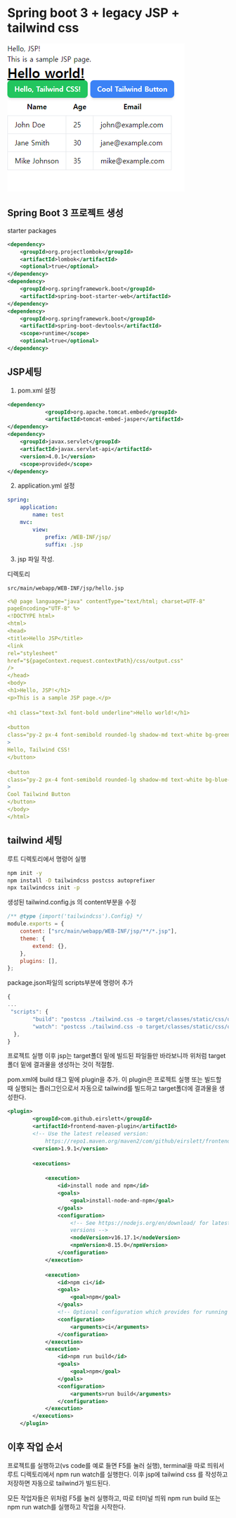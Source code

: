 # Spring boot 3 + legacy JSP + tailwind css

<div>
    <img src="images/image.png" alt="wow">
</div>

## Spring Boot 3 프로젝트 생성

starter packages

```xml
<dependency>
	<groupId>org.projectlombok</groupId>
	<artifactId>lombok</artifactId>
	<optional>true</optional>
</dependency>
<dependency>
	<groupId>org.springframework.boot</groupId>
	<artifactId>spring-boot-starter-web</artifactId>
</dependency>
<dependency>
	<groupId>org.springframework.boot</groupId>
	<artifactId>spring-boot-devtools</artifactId>
	<scope>runtime</scope>
	<optional>true</optional>
</dependency>
```

## JSP세팅

1. pom.xml 설정

```xml
<dependency>
			<groupId>org.apache.tomcat.embed</groupId>
			<artifactId>tomcat-embed-jasper</artifactId>
</dependency>
<dependency>
	<groupId>javax.servlet</groupId>
	<artifactId>javax.servlet-api</artifactId>
	<version>4.0.1</version>
	<scope>provided</scope>
</dependency>
```

2. application.yml 설정

```yaml
spring:
    application:
        name: test
    mvc:
        view:
            prefix: /WEB-INF/jsp/
            suffix: .jsp
```

3. jsp 파일 작성.

디렉토리
```
src/main/webapp/WEB-INF/jsp/hello.jsp
```

```yaml
<%@ page language="java" contentType="text/html; charset=UTF-8"
pageEncoding="UTF-8" %>
<!DOCTYPE html>
<html>
<head>
<title>Hello JSP</title>
<link
rel="stylesheet"
href="${pageContext.request.contextPath}/css/output.css"
/>
</head>
<body>
<h1>Hello, JSP!</h1>
<p>This is a sample JSP page.</p>

<h1 class="text-3xl font-bold underline">Hello world!</h1>

<button
class="py-2 px-4 font-semibold rounded-lg shadow-md text-white bg-green-500 hover:bg-green-700"
>
Hello, Tailwind CSS!
</button>

<button
class="py-2 px-4 font-semibold rounded-lg shadow-md text-white bg-blue-500 hover:bg-blue-700"
>
Cool Tailwind Button
</button>
</body>
</html>
```

## tailwind 세팅

루트 디렉토리에서 명령어 실행

```bash
npm init -y
npm install -D tailwindcss postcss autoprefixer
npx tailwindcss init -p
```

생성된 tailwind.config.js 의 content부분을 수정

```jsx
/** @type {import('tailwindcss').Config} */
module.exports = {
    content: ["src/main/webapp/WEB-INF/jsp/**/*.jsp"],
    theme: {
        extend: {},
    },
    plugins: [],
};
```

package.json파일의 scripts부분에 명령어 추가

```jsx
{
...
 "scripts": {
        "build": "postcss ./tailwind.css -o target/classes/static/css/output.css",
        "watch": "postcss ./tailwind.css -o target/classes/static/css/output.css --watch"
  },
}
```

프로젝트 실행 이후 jsp는 target폴더 밑에 빌드된 파일들만 바라보니까 위처럼 target폴더 밑에 결과물을 생성하는 것이 적절함.

pom.xml에 build 태그 밑에 plugin을 추가. 이 plugin은 프로젝트 실행 또는 빌드할 때 실행되는 플러그인으로서 자동으로 tailwind를 빌드하고 target폴더에 결과물을 생성한다.

```xml
<plugin>
		<groupId>com.github.eirslett</groupId>
		<artifactId>frontend-maven-plugin</artifactId>
		<!-- Use the latest released version:
    		https://repo1.maven.org/maven2/com/github/eirslett/frontend-maven-plugin/ -->
		<version>1.9.1</version>

		<executions>

			<execution>
				<id>install node and npm</id>
				<goals>
					<goal>install-node-and-npm</goal>
				</goals>
				<configuration>
					<!-- See https://nodejs.org/en/download/ for latest node and npm (lts)
					versions -->
					<nodeVersion>v16.17.1</nodeVersion>
					<npmVersion>8.15.0</npmVersion>
				</configuration>
			</execution>

			<execution>
				<id>npm ci</id>
				<goals>
					<goal>npm</goal>
				</goals>
				<!-- Optional configuration which provides for running any npm command -->
				<configuration>
					<arguments>ci</arguments>
				</configuration>
			</execution>
			<execution>
				<id>npm run build</id>
				<goals>
					<goal>npm</goal>
				</goals>
				<configuration>
					<arguments>run build</arguments>
				</configuration>
			</execution>
		</executions>
	</plugin>
```

## 이후 작업 순서

프로젝트를 실행하고(vs code를 예로 들면 F5를 눌러 실행), terminal을 따로 띄워서 루트 디렉토리에서 npm run watch를 실행한다. 이후 jsp에 tailwind css 를 작성하고 저장하면 자동으로 tailwind가 빌드된다.

모든 작업자들은 위처럼 F5를 눌러 실행하고, 따로 터미널 띄워 npm run build 또는 npm run watch를 실행하고 작업을 시작한다.
